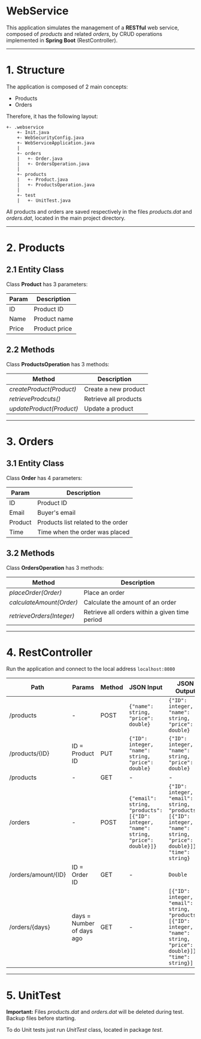 # WebService

This application simulates the management of a **RESTful** web service, composed of *products* and related *orders*,
by CRUD operations implemented in **Spring Boot** (RestController).

---
# 1. Structure

The application is composed of 2 main concepts:
* Products
* Orders

Therefore, it has the following layout:

```
+- .webservice
    +- Init.java
    +- WebSecurityConfig.java
    +- WebServiceApplication.java
    |
    +- orders
    |   +- Order.java
    |   +- OrdersOperation.java
    |
    +- products
    |   +- Product.java
    |   +- ProductsOperation.java
    |
    +- test
    |   +- UnitTest.java
```

All products and orders are saved respectively in the files *products.dat* and *orders.dat*,
located in the main project directory.

---
# 2. Products

## 2.1 Entity Class

Class **Product** has 3 parameters:

Param | Description
----- | -----------
ID | Product ID
Name | Product name
Price | Product price

## 2.2 Methods

Class **ProductsOperation** has 3 methods:

Method | Description
------ | -----------
*createProduct(Product)* | Create a new product
*retrieveProdcuts()* | Retrieve all products
*updateProduct(Product)* | Update a product

---
# 3. Orders

## 3.1 Entity Class

Class **Order** has 4 parameters:

Param | Description
----- | -----------
ID | Product ID
Email | Buyer's email
Product | Products list related to the order
Time | Time when the order was placed

## 3.2 Methods

Class **OrdersOperation** has 3 methods:

Method | Description
------ | -----------
*placeOrder(Order)* | Place an order
*calculateAmount(Order)* | Calculate the amount of an order
*retrieveOrders(Integer)* | Retrieve all orders within a given time period

---
# 4. RestController

Run the application and connect to the local address ```localhost:8080```

Path | Params | Method | JSON Input | JSON Output
-----|--------|--------|------------|------------
/products | - | POST | ```{"name": string, "price": double}``` | ```{"ID": integer, "name": string, "price": double}```
/products/{ID} | ID = Product ID | PUT | ```{"ID": integer, "name": string, "price": double}``` | ```{"ID": integer, "name": string, "price": double}```
/products | - | GET | - | - | ```[{"ID": integer, "name": string, "price": double}]```
/orders | - | POST |  ```{"email": string, "products": [{"ID": integer, "name": string, "price": double}]}``` | ```{"ID": integer, "email": string, "products": [{"ID": integer, "name": string, "price": double}]}, "time": string}```
/orders/amount/{ID} | ID = Order ID | GET | - | ```Double```
/orders/{days} | days = Number of days ago | GET | - | ```[{"ID": integer, "email": string, "products": [{"ID": integer, "name": string, "price": double}]}, "time": string}]```

---
# 5. UnitTest

**Important:** Files *products.dat* and *orders.dat* will be deleted during test. Backup files before starting.

To do Unit tests just run *UnitTest* class, located in package *test*.
